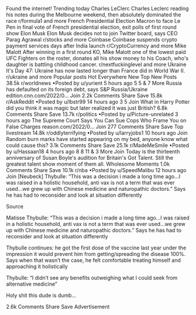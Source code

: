 Found the internet!
Trending today
Charles LeClerc
Charles Leclerc reading his notes during the Melbourne weekend, then absolutely dominated the race
r/formula1 and more
French Presidential Election
Macron to face Le Pen in final vote of French presidential election, exit polls of first round show
Elon Musk
Elon Musk decides not to join Twitter board, says CEO Parag Agrawal
r/stocks and more
Coinbase
Coinbase suspends crypto payment services days after India launch
r/CryptoCurrency and more
Mike Malott
After winning in a first round KO, Mike Malott one of the lowest paid UFC Fighters on the roster, donates all his show money to his Coach, who's daughter is battling childhood cancer.
r/nextfuckinglevel and more
Ukraine
It's Day 47: Ukraine has now lasted longer than France did in World War II.
r/ukraine and more
Popular posts
Hot
Everywhere
New
Top
New Posts
38.5k
r/worldnews
•Posted by
u/yurient
5 hours ago
5
5
& 7 More
Russia has defaulted on its foreign debt, says S&P
Russia/Ukraine
edition.cnn.com/2022/0...
Join
2.2k Comments
Share
Save
15.8k
r/AskReddit
•Posted by
u/lbstr99
14 hours ago
3
5
Join
What in Harry Potter did you think it was magic but later realized it was just British?
6.8k Comments
Share
Save
13.7k
r/politics
•Posted by
u/Picture-unrelated
3 hours ago
The Supreme Court Says You Can Sue Cops Who Frame You on False Charges
reason.com/2022/0...
Join
277 Comments
Share
Save
Top livestream
14.8k
r/oddlyterrifying
•Posted by
u/larryjobs1
10 hours ago
Join
Random burn marks have started appearing on my bed, anyone know what could cause this?
3.1k Comments
Share
Save
25.1k
r/MadeMeSmile
•Posted by
u/Hassaan18
4 hours ago
8
8
11
& 3 More
Join
Today is the thirteenth anniversary of Susan Boyle's audition for Britain's Got Talent. Still the greatest talent show moment of them all.
 Wholesome Moments 
1.0k Comments
Share
Save
10.1k
r/nba
•Posted by
u/SpeedMalibu
12 hours ago
Join
[Neubeck] Thybulle: “This was a decision i made a long time ago…I was raised in a holistic household, anti vax is not a term that was ever used…we grew up with Chinese medicine and naturopathic doctors.” Says he has had to reconsider and look at situation differently

Source

Matisse Thybulle: “This was a decision i made a long time ago…I was raised in a holistic household, anti vax is not a term that was ever used…we grew up with Chinese medicine and naturopathic doctors.” Says he has had to reconsider and look at situation differently

Thybulle continues: he got the first dose of the vaccine last year under the impression it would prevent him from getting/spreading the disease 100%. Says when that wasn’t the case, he felt comfortable treating himself and approaching it holistically

Thybulle: “I didn’t see any benefits outweighing what I could seek from alternative medicine”

Holy shit this dude is dumb...

2.6k Comments
Share
Save
Advertisement